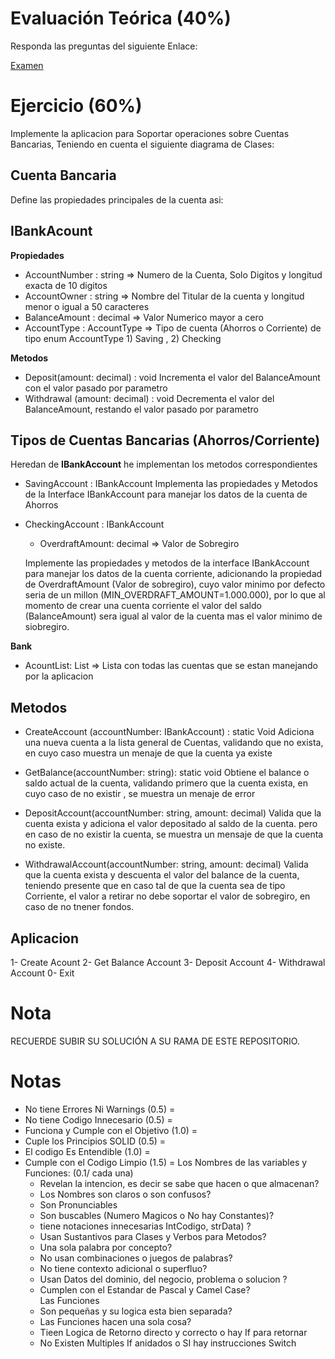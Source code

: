 # Evaluación Teórica (40%)
Responda las preguntas del siguiente Enlace:

[Examen]()

# Ejercicio (60%)
Implemente la aplicacion para Soportar operaciones sobre Cuentas Bancarias, Teniendo en cuenta el siguiente diagrama de Clases:

## Cuenta Bancaria
Define las propiedades principales de la cuenta asi:

## IBankAcount 
**Propiedades**
 + AccountNumber  : string  => Numero de la Cuenta, Solo Digitos y longitud exacta de 10 digitos
 + AccountOwner   : string   => Nombre del Titular de la cuenta y longitud menor o igual a 50 caracteres
 + BalanceAmount  : decimal  => Valor Numerico mayor a cero
 + AccountType    : AccountType => Tipo de cuenta (Ahorros o Corriente) de tipo enum AccountType
                  1) Saving , 2) Checking

**Metodos**
 + Deposit(amount: decimal) : void
   Incrementa el valor del BalanceAmount con el valor pasado por parametro
 + Withdrawal (amount: decimal) : void
   Decrementa el valor del BalanceAmount, restando el valor pasado  por parametro
 
 ## Tipos de Cuentas Bancarias (Ahorros/Corriente)
 Heredan de **IBankAccount** he implementan los metodos correspondientes
 + SavingAccount : IBankAccount
   Implementa las propiedades y Metodos de la Interface IBankAccount para manejar los datos de la cuenta de Ahorros

 + CheckingAccount : IBankAccount
    - OverdraftAmount: decimal => Valor de Sobregiro 

   Implemente las propiedades y metodos de la interface IBankAccount para manejar los datos de la cuenta corriente, adicionando la propiedad de OverdraftAmount (Valor de sobregiro), cuyo valor minimo por defecto seria de un millon (MIN_OVERDRAFT_AMOUNT=1.000.000), por lo que al momento de crear una cuenta corriente el valor del saldo (BalanceAmount) sera igual al valor de la cuenta mas el valor minimo de siobregiro.

 **Bank**
  - AcountList: List<IBankAcount> => Lista con todas las cuentas que se estan manejando por la aplicacion
## Metodos 

+ CreateAccount (accountNumber: IBankAccount) : static Void
  Adiciona una nueva cuenta a la lista general de Cuentas, validando que no exista, en cuyo caso muestra un menaje de que la cuenta ya existe

+ GetBalance(accountNumber: string): static void
  Obtiene el balance o saldo actual de la cuenta, validando primero que la cuenta exista, en cuyo caso de no existir , se muestra un menaje de error

+ DepositAccount(accountNumber: string, amount: decimal) 
  Valida que la cuenta exista y adiciona el valor depositado al saldo de la cuenta. pero en caso de no existir la cuenta, se muestra un mensaje de que la cuenta no existe.
    
 - WithdrawalAccount(accountNumber: string, amount: decimal)
   Valida que la cuenta exista y descuenta el valor del balance de la cuenta, teniendo presente que en caso tal de que la cuenta sea de tipo Corriente, el valor a retirar no debe soportar el valor de sobregiro, en caso de no tnener fondos.

## Aplicacion 
 1- Create Acount
 2- Get Balance Account
 3- Deposit Account
 4- Withdrawal Account
 0- Exit

# Nota
RECUERDE SUBIR SU SOLUCIÓN A SU RAMA DE ESTE REPOSITORIO.

# Notas
- No tiene Errores Ni Warnings (0.5)      = 
- No tiene Codigo Innecesario  (0.5)      = 
- Funciona y Cumple con el Objetivo (1.0) =
- Cuple los Principios SOLID (0.5)        = 
- El codigo Es Entendible (1.0)           = 
- Cumple con el Codigo Limpio (1.5)       = 
  Los Nombres de las variables y Funciones: (0.1/ cada una)
  - Revelan la intencion, es decir se sabe que hacen o que almacenan?
  - Los Nombres son claros o son confusos?                            
  - Son Pronunciables                                                 
  - Son buscables (Numero Magicos o No hay Constantes)?               
  - tiene notaciones innecesarias IntCodigo, strData) ?               
  - Usan Sustantivos para Clases y Verbos para Metodos?               
  - Una sola palabra por concepto?                                    
  - No usan combinaciones o juegos de palabras?                       
  - No tiene contexto adicional o superfluo?                          
  - Usan Datos del dominio, del negocio, problema o solucion ?        
  - Cumplen con el Estandar de Pascal y Camel Case?                   
  Las Funciones                                                         
  - Son pequeñas y su logica esta bien separada?                      
  - Las Funciones hacen una sola cosa?                                
  - Tieen Logica de Retorno directo y correcto o hay If para retornar 
  - No Existen Multiples If anidados o SI hay instrucciones Switch    
